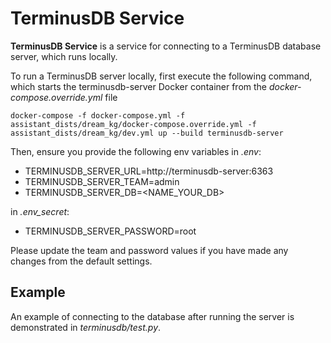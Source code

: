 
# TerminusDB Service

**TerminusDB Service** is a service for connecting to a TerminusDB database server, which runs locally.


To run a TerminusDB server locally, first execute the following command, which starts the terminusdb-server Docker container from the *docker-compose.override.yml* file
```
docker-compose -f docker-compose.yml -f assistant_dists/dream_kg/docker-compose.override.yml -f assistant_dists/dream_kg/dev.yml up --build terminusdb-server
```

Then, ensure you provide the following env variables in *.env*:
* TERMINUSDB_SERVER_URL=http://terminusdb-server:6363
* TERMINUSDB_SERVER_TEAM=admin
* TERMINUSDB_SERVER_DB=<NAME_YOUR_DB>

in *.env_secret*:
* TERMINUSDB_SERVER_PASSWORD=root

Please update the team and password values if you have made any changes from the default settings.


## Example
An example of connecting to the database after running the server is demonstrated in *terminusdb/test.py*.